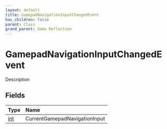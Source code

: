 ```yaml
---
layout: default
title: GamepadNavigationInputChangedEvent
has_children: false
parent: Class
grand_parent: Game Reflection
---
```

# GamepadNavigationInputChangedEvent
Description 

## Fields

| Type | Name |
|:----------|:--------------|
| [int](/riftbreaker-wiki/docs/game-reflection/enums/int/) | CurrentGamepadNavigationInput |

